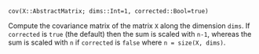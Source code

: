 ```
cov(X::AbstractMatrix; dims::Int=1, corrected::Bool=true)
```

Compute the covariance matrix of the matrix `X` along the dimension `dims`. If `corrected` is `true` (the default) then the sum is scaled with `n-1`, whereas the sum is scaled with `n` if `corrected` is `false` where `n = size(X, dims)`.
